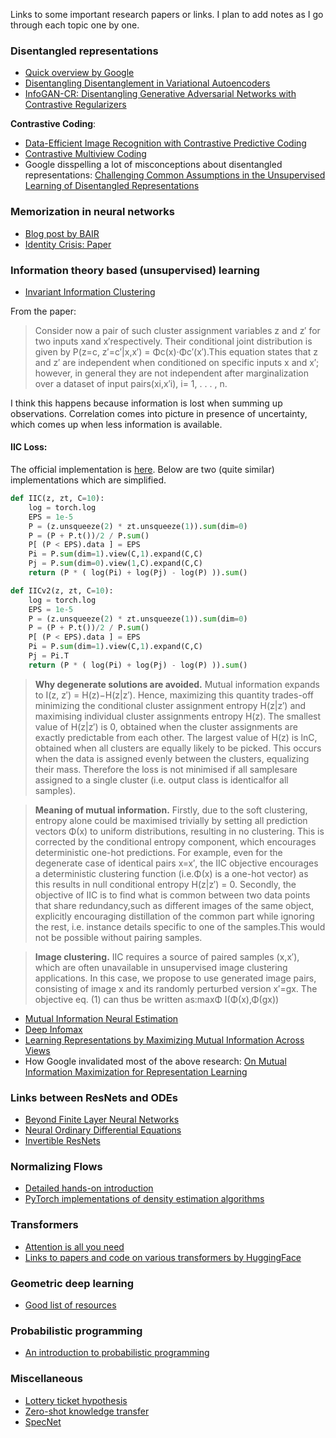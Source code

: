 Links to some important research papers or links. I plan to add notes as I go through each topic one by one.

### Disentangled representations
* [Quick overview by Google](https://ai.googleblog.com/2019/04/evaluating-unsupervised-learning-of.html)
* [Disentangling Disentanglement in Variational Autoencoders](https://arxiv.org/abs/1812.02833)
* [InfoGAN-CR: Disentangling Generative Adversarial Networks with Contrastive Regularizers](https://arxiv.org/abs/1906.06034)

__Contrastive Coding__:
* [Data-Efficient Image Recognition with Contrastive Predictive Coding](https://arxiv.org/abs/1905.09272)
* [Contrastive Multiview Coding](https://arxiv.org/abs/1906.05849)
* Google disspelling a lot of misconceptions about disentangled representations: [Challenging Common Assumptions in the Unsupervised Learning of Disentangled Representations](https://arxiv.org/abs/1811.12359)

### Memorization in neural networks
* [Blog post by BAIR](https://bair.berkeley.edu/blog/2019/08/13/memorization/)
* [Identity Crisis: Paper](https://arxiv.org/abs/1902.04698)

### Information theory based (unsupervised) learning
* [Invariant Information Clustering](https://arxiv.org/abs/1807.06653)

From the paper:
> Consider  now  a  pair  of  such  cluster  assignment  variables z and z′ for two inputs xand x′respectively. Their conditional  joint distribution is given by P(z=c, z′=c′|x,x′) = Φc(x)·Φc′(x′).This equation states that z and z′ are independent when conditioned on specific inputs x and x′; however, in general they are not independent after marginalization over a dataset of input pairs(xi,x′i), i= 1, . . . , n. 

I think this happens because information is lost when summing up observations. Correlation comes into picture in presence of uncertainty, which comes up when less information is available.

#### IIC Loss:

The official implementation is [here](https://github.com/xu-ji/IIC/blob/master/code/utils/cluster/IID_losses.py#L6-L33). Below are two (quite similar) implementations which are simplified.

```python
def IIC(z, zt, C=10):
    log = torch.log
    EPS = 1e-5
    P = (z.unsqueeze(2) * zt.unsqueeze(1)).sum(dim=0)
    P = (P + P.t())/2 / P.sum()
    P[ (P < EPS).data ] = EPS
    Pi = P.sum(dim=1).view(C,1).expand(C,C)
    Pj = P.sum(dim=0).view(1,C).expand(C,C)
    return (P * ( log(Pi) + log(Pj) - log(P) )).sum()

def IICv2(z, zt, C=10):
    log = torch.log
    EPS = 1e-5
    P = (z.unsqueeze(2) * zt.unsqueeze(1)).sum(dim=0)
    P = (P + P.t())/2 / P.sum()
    P[ (P < EPS).data ] = EPS
    Pi = P.sum(dim=1).view(C,1).expand(C,C)
    Pj = Pi.T
    return (P * ( log(Pi) + log(Pj) - log(P) )).sum()
```


> __Why  degenerate  solutions  are  avoided.__ Mutual information expands to I(z, z′) = H(z)−H(z|z′). Hence, maximizing this quantity trades-off minimizing the conditional cluster assignment entropy H(z|z′) and maximising individual cluster assignments  entropy H(z). The  smallest  value  of H(z|z′) is 0, obtained when the cluster assignments are exactly predictable from each other. The largest value of H(z) is lnC, obtained when all clusters are equally likely to be picked. This occurs when the data is assigned evenly between the clusters, equalizing their mass. Therefore the loss is not minimised if all samplesare assigned to a single cluster (i.e. output class is identicalfor all samples).

> __Meaning of mutual information.__  Firstly, due to the soft clustering, entropy alone could be maximised trivially by setting all prediction vectors Φ(x) to uniform distributions, resulting in no clustering. This is corrected by the conditional entropy component, which encourages deterministic one-hot predictions. For example, even for the degenerate case of identical pairs x=x′, the IIC objective encourages a deterministic clustering function (i.e.Φ(x) is a one-hot vector) as this results in null conditional entropy H(z|z′) = 0. Secondly, the objective of IIC is to find what is common between two data points that share redundancy,such as different images of the same object, explicitly encouraging  distillation of the common part while  ignoring the rest, i.e. instance details specific to one of the samples.This would not be possible without pairing samples.

> __Image clustering.__ IIC requires a source of paired samples (x,x′), which are often unavailable in unsupervised image clustering applications. In this case, we propose to use generated image pairs, consisting of image x and its randomly perturbed version x′=gx. The objective eq. (1) can thus be written as:maxΦ I(Φ(x),Φ(gx))


* [Mutual Information Neural Estimation](https://arxiv.org/abs/1801.04062)
* [Deep Infomax](https://arxiv.org/abs/1808.06670)
* [Learning Representations by Maximizing Mutual Information Across Views](https://arxiv.org/abs/1906.00910)
* How Google invalidated most of the above research: [On Mutual Information Maximization for Representation Learning](https://arxiv.org/abs/1907.13625)

### Links between ResNets and ODEs
* [Beyond Finite Layer Neural Networks](https://arxiv.org/pdf/1710.10121.pdf)
* [Neural Ordinary Differential Equations](https://arxiv.org/pdf/1806.07366.pdf)
* [Invertible ResNets](https://arxiv.org/pdf/1811.00995.pdf)

### Normalizing Flows
* [Detailed hands-on introduction](https://github.com/acids-ircam/pytorch_flows)
* [PyTorch implementations of density estimation algorithms](https://github.com/kamenbliznashki/normalizing_flows)

### Transformers
* [Attention is all you need](https://arxiv.org/abs/1706.03762)
* [Links to papers and code on various transformers by HuggingFace](https://github.com/huggingface/transformers)

### Geometric deep learning
* [Good list of resources](http://geometricdeeplearning.com/)

### Probabilistic programming
* [An introduction to probabilistic programming](https://arxiv.org/abs/1809.10756)

### Miscellaneous
* [Lottery ticket hypothesis](http://news.mit.edu/2019/smarter-training-neural-networks-0506)
* [Zero-shot knowledge transfer](https://arxiv.org/abs/1905.09768)
* [SpecNet](https://arxiv.org/abs/1905.10915)

